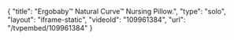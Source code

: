 {
    "title": "Ergobaby&trade; Natural Curve&trade; Nursing Pillow.",
    "type": "solo",
    "layout": "iframe-static",
    "videoId": "109961384",
    "url": "\/tvpembed\/109961384"
}